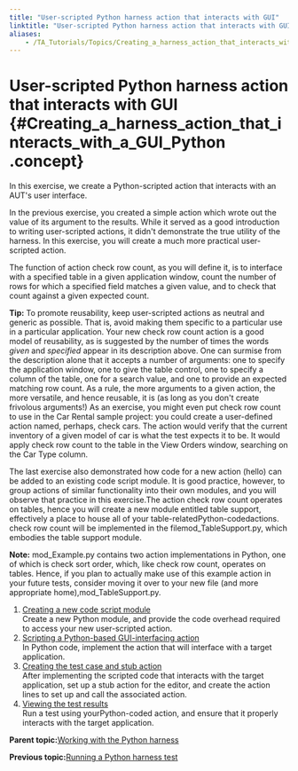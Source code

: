 ```yaml
--- 
title: "User-scripted Python harness action that interacts with GUI"
linktitle: "User-scripted Python harness action that interacts with GUI"
aliases: 
    - /TA_Tutorials/Topics/Creating_a_harness_action_that_interacts_with_a_GUI.html
---
```

# User-scripted Python harness action that interacts with GUI {#Creating_a_harness_action_that_interacts_with_a_GUI_Python .concept}

In this exercise, we create a Python-scripted action that interacts with an AUT's user interface.

In the previous exercise, you created a simple action which wrote out the value of its argument to the results. While it served as a good introduction to writing user-scripted actions, it didn't demonstrate the true utility of the harness. In this exercise, you will create a much more practical user-scripted action.

The function of action check row count, as you will define it, is to interface with a specified table in a given application window, count the number of rows for which a specified field matches a given value, and to check that count against a given expected count.

**Tip:** To promote reusability, keep user-scripted actions as neutral and generic as possible. That is, avoid making them specific to a particular use in a particular application. Your new check row count action is a good model of reusability, as is suggested by the number of times the words *given* and *specified* appear in its description above. One can surmise from the description alone that it accepts a number of arguments: one to specify the application window, one to give the table control, one to specify a column of the table, one for a search value, and one to provide an expected matching row count. As a rule, the more arguments to a given action, the more versatile, and hence reusable, it is \(as long as you don't create frivolous arguments!\) As an exercise, you might even put check row count to use in the Car Rental sample project: you could create a user-defined action named, perhaps, check cars. The action would verify that the current inventory of a given model of car is what the test expects it to be. It would apply check row count to the table in the View Orders window, searching on the Car Type column.

The last exercise also demonstrated how code for a new action \(hello\) can be added to an existing code script module. It is good practice, however, to group actions of similar functionality into their own modules, and you will observe that practice in this exercise.The action check row count operates on tables, hence you will create a new module entitled table support, effectively a place to house all of your table-relatedPython-codedactions. check row count will be implemented in the filemod\_TableSupport.py, which embodies the table support module.

**Note:** mod\_Example.py contains two action implementations in Python, one of which is check sort order, which, like check row count, operates on tables. Hence, if you plan to actually make use of this example action in your future tests, consider moving it over to your new file \(and more appropriate home\),mod\_TableSupport.py.

1.  [Creating a new code script module](../../TA_Tutorials/Topics/Creating_a_new_code_script_module.html)  
Create a new Python module, and provide the code overhead required to access your new user-scripted action.
2.  [Scripting a Python-based GUI-interfacing action](../../TA_Tutorials/Topics/Scripting_a_GUI-interfacing_action.html)  
In Python code, implement the action that will interface with a target application.
3.  [Creating the test case and stub action](../../TA_Tutorials/Topics/Creating_the_test_case_and_stub_action_1.html)  
After implementing the scripted code that interacts with the target application, set up a stub action for the editor, and create the action lines to set up and call the associated action.
4.  [Viewing the test results](../../TA_Tutorials/Topics/Viewing_the_test_results_2.html)  
Run a test using yourPython-coded action, and ensure that it properly interacts with the target application.

**Parent topic:**[Working with the Python harness](../../TA_Tutorials/Topics/Tutorial_Scripting_actions_in_other_languages_python.html)

**Previous topic:**[Running a Python harness test](../../TA_Tutorials/Topics/Running_the_test_4.html)

